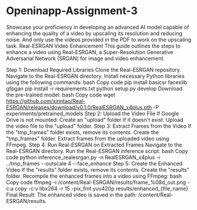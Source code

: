 # Openinapp-Assignment-3
Showcase your proficiency in developing an advanced AI model capable of enhancing the quality of a video by upscaling its resolution and reducing noise. And only use the videos provided in the PDF to work on the upscaling task.
Real-ESRGAN Video Enhancement
This guide outlines the steps to enhance a video using Real-ESRGAN, a Super-Resolution Generative Adversarial Network (SRGAN) for image and video enhancement.

Step 1: Download Required Libraries
Clone the Real-ESRGAN repository.
Navigate to the Real-ESRGAN directory.
Install necessary Python libraries using the following commands:
bash
Copy code
pip install basicsr facexlib gfpgan
pip install -r requirements.txt
python setup.py develop
Download the pre-trained model:
bash
Copy code
wget https://github.com/xinntao/Real-ESRGAN/releases/download/v0.1.0/RealESRGAN_x4plus.pth -P experiments/pretrained_models
Step 2: Upload the Video File
If Google Drive is not mounted:
Create an "upload" folder if it doesn't exist.
Upload the video file to the "upload" folder.
Step 3: Extract Frames from the Video
If the "tmp_frames" folder exists, remove its contents.
Create the "tmp_frames" folder.
Extract frames from the uploaded video using FFmpeg.
Step 4: Run Real-ESRGAN on Extracted Frames
Navigate to the Real-ESRGAN directory.
Run the Real-ESRGAN inference script:
bash
Copy code
python inference_realesrgan.py -n RealESRGAN_x4plus -i ../tmp_frames --outscale 4 --face_enhance
Step 5: Create the Enhanced Video
If the "results" folder exists, remove its contents.
Create the "results" folder.
Recompile the enhanced frames into a video using FFmpeg:
bash
Copy code
ffmpeg -i /content/Real-ESRGAN/results/frame_%08d_out.png -c:a copy -c:v libx264 -r 15 -pix_fmt yuv420p results/enhanced_{file_name}
Final Result:
The enhanced video is saved in the path: /content/Real-ESRGAN/results.
